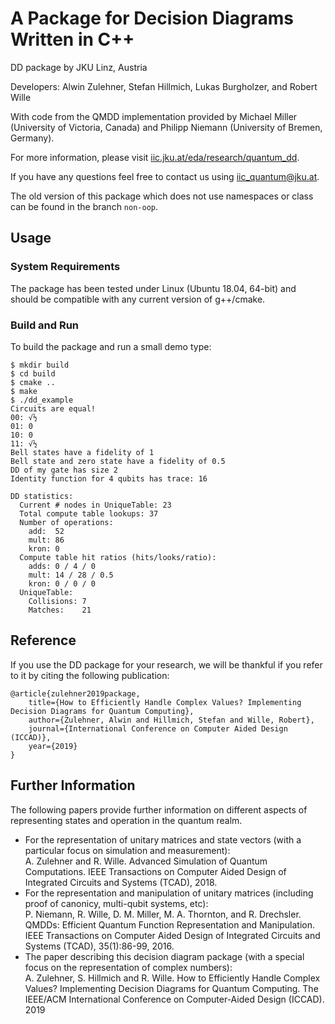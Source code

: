 # A Package for Decision Diagrams Written in C++

DD package by JKU Linz, Austria

Developers: Alwin Zulehner, Stefan Hillmich, Lukas Burgholzer, and Robert Wille

With code from the QMDD implementation provided by Michael Miller (University of Victoria, Canada)
and Philipp Niemann (University of Bremen, Germany).

For more information, please visit [iic.jku.at/eda/research/quantum_dd](http://iic.jku.at/eda/research/quantum_dd).

If you have any questions feel free to contact us using [iic_quantum@jku.at](mailto:iic_quantum@jku.at).

The old version of this package which does not use namespaces or class can be found in the branch `non-oop`.

## Usage

### System Requirements

The package has been tested under Linux (Ubuntu 18.04, 64-bit) and should be compatible with any current version of g++/cmake.
  
### Build and Run 

To build the package and run a small demo type:
```
$ mkdir build
$ cd build 
$ cmake ..
$ make
$ ./dd_example
Circuits are equal!
00: √½
01: 0
10: 0
11: √½
Bell states have a fidelity of 1
Bell state and zero state have a fidelity of 0.5
DD of my gate has size 2
Identity function for 4 qubits has trace: 16

DD statistics:
  Current # nodes in UniqueTable: 23
  Total compute table lookups: 37
  Number of operations:
    add:  52
    mult: 86
    kron: 0
  Compute table hit ratios (hits/looks/ratio):
    adds: 0 / 4 / 0
    mult: 14 / 28 / 0.5
    kron: 0 / 0 / 0
  UniqueTable:
    Collisions: 7
    Matches:    21
```

## Reference

If you use the DD package for your research, we will be thankful if you refer to it by citing the following publication:

```
@article{zulehner2019package,
    title={How to Efficiently Handle Complex Values? Implementing Decision Diagrams for Quantum Computing},
    author={Zulehner, Alwin and Hillmich, Stefan and Wille, Robert},
    journal={International Conference on Computer Aided Design (ICCAD)},
    year={2019}
}
```

## Further Information

The following papers provide further information on different aspects of representing states and operation in the quantum realm.

- For the representation of unitary matrices and state vectors (with a particular focus on simulation and measurement):  
A. Zulehner and R. Wille. Advanced Simulation of Quantum Computations. IEEE Transactions on Computer Aided Design of Integrated Circuits and Systems (TCAD), 2018.
- For the representation and manipulation of unitary matrices (including proof of canonicy, multi-qubit systems, etc):  
P. Niemann, R. Wille, D. M. Miller, M. A. Thornton, and R. Drechsler. QMDDs: Efficient Quantum Function Representation and Manipulation. IEEE Transactions on Computer Aided Design of Integrated Circuits and Systems (TCAD), 35(1):86-99, 2016.
- The paper describing this decision diagram package (with a special focus on the representation of complex numbers):  
A. Zulehner, S. Hillmich and R. Wille. How to Efficiently Handle Complex Values? Implementing Decision Diagrams for Quantum Computing. The IEEE/ACM International Conference on Computer-Aided Design (ICCAD). 2019
